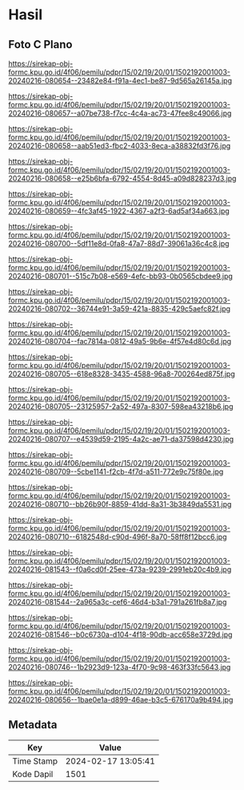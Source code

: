 # Hasil

## Foto C Plano

https://sirekap-obj-formc.kpu.go.id/4f06/pemilu/pdpr/15/02/19/20/01/1502192001003-20240216-080654--23482e84-f91a-4ec1-be87-9d565a26145a.jpg

https://sirekap-obj-formc.kpu.go.id/4f06/pemilu/pdpr/15/02/19/20/01/1502192001003-20240216-080657--a07be738-f7cc-4c4a-ac73-47fee8c49066.jpg

https://sirekap-obj-formc.kpu.go.id/4f06/pemilu/pdpr/15/02/19/20/01/1502192001003-20240216-080658--aab51ed3-fbc2-4033-8eca-a38832fd3f76.jpg

https://sirekap-obj-formc.kpu.go.id/4f06/pemilu/pdpr/15/02/19/20/01/1502192001003-20240216-080658--e25b6bfa-6792-4554-8d45-a09d828237d3.jpg

https://sirekap-obj-formc.kpu.go.id/4f06/pemilu/pdpr/15/02/19/20/01/1502192001003-20240216-080659--4fc3af45-1922-4367-a2f3-6ad5af34a663.jpg

https://sirekap-obj-formc.kpu.go.id/4f06/pemilu/pdpr/15/02/19/20/01/1502192001003-20240216-080700--5df11e8d-0fa8-47a7-88d7-39061a36c4c8.jpg

https://sirekap-obj-formc.kpu.go.id/4f06/pemilu/pdpr/15/02/19/20/01/1502192001003-20240216-080701--515c7b08-e569-4efc-bb93-0b0565cbdee9.jpg

https://sirekap-obj-formc.kpu.go.id/4f06/pemilu/pdpr/15/02/19/20/01/1502192001003-20240216-080702--36744e91-3a59-421a-8835-429c5aefc82f.jpg

https://sirekap-obj-formc.kpu.go.id/4f06/pemilu/pdpr/15/02/19/20/01/1502192001003-20240216-080704--fac7814a-0812-49a5-9b6e-4f57e4d80c6d.jpg

https://sirekap-obj-formc.kpu.go.id/4f06/pemilu/pdpr/15/02/19/20/01/1502192001003-20240216-080705--618e8328-3435-4588-96a8-700264ed875f.jpg

https://sirekap-obj-formc.kpu.go.id/4f06/pemilu/pdpr/15/02/19/20/01/1502192001003-20240216-080705--23125957-2a52-497a-8307-598ea43218b6.jpg

https://sirekap-obj-formc.kpu.go.id/4f06/pemilu/pdpr/15/02/19/20/01/1502192001003-20240216-080707--e4539d59-2195-4a2c-ae71-da37598d4230.jpg

https://sirekap-obj-formc.kpu.go.id/4f06/pemilu/pdpr/15/02/19/20/01/1502192001003-20240216-080709--5cbe1141-f2cb-4f7d-a511-772e9c75f80e.jpg

https://sirekap-obj-formc.kpu.go.id/4f06/pemilu/pdpr/15/02/19/20/01/1502192001003-20240216-080710--bb26b90f-8859-41dd-8a31-3b3849da5531.jpg

https://sirekap-obj-formc.kpu.go.id/4f06/pemilu/pdpr/15/02/19/20/01/1502192001003-20240216-080710--6182548d-c90d-496f-8a70-58ff8f12bcc6.jpg

https://sirekap-obj-formc.kpu.go.id/4f06/pemilu/pdpr/15/02/19/20/01/1502192001003-20240216-081543--f0a6cd0f-25ee-473a-9239-2991eb20c4b9.jpg

https://sirekap-obj-formc.kpu.go.id/4f06/pemilu/pdpr/15/02/19/20/01/1502192001003-20240216-081544--2a965a3c-cef6-46d4-b3a1-791a261fb8a7.jpg

https://sirekap-obj-formc.kpu.go.id/4f06/pemilu/pdpr/15/02/19/20/01/1502192001003-20240216-081546--b0c6730a-d104-4f18-90db-acc658e3729d.jpg

https://sirekap-obj-formc.kpu.go.id/4f06/pemilu/pdpr/15/02/19/20/01/1502192001003-20240216-080746--1b2923d9-123a-4f70-9c98-463f33fc5643.jpg

https://sirekap-obj-formc.kpu.go.id/4f06/pemilu/pdpr/15/02/19/20/01/1502192001003-20240216-080656--1bae0e1a-d899-46ae-b3c5-676170a9b494.jpg


## Metadata

| Key        | Value               |
| ---------- | ------------------- |
| Time Stamp | 2024-02-17 13:05:41 |
| Kode Dapil | 1501                |



